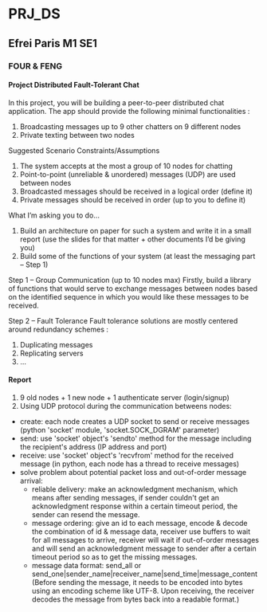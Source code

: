# PRJ_DS
## Efrei Paris M1 SE1
### FOUR & FENG

#### Project Distributed Fault-Tolerant Chat
In this project, you will be building a peer-to-peer distributed chat application.
The app should provide the following minimal functionalities :
1. Broadcasting messages up to 9 other chatters on 9 different nodes
2. Private texting between two nodes

Suggested Scenario
Constraints/Assumptions
1. The system accepts at the most a group of 10 nodes for chatting
2. Point-to-point (unreliable & unordered) messages (UDP) are used between nodes
3. Broadcasted messages should be received in a logical order (define it)
4. Private messages should be received in order (up to you to define it)

What I’m asking you to do...
1. Build an architecture on paper for such a system and write it in a small report (use the slides for that matter + other documents I’d be giving you)
2. Build some of the functions of your system (at least the messaging part – Step 1)

Step 1 – Group Communication (up to 10 nodes max)
Firstly, build a library of functions that would serve to exchange messages between nodes based on the identified sequence in which you would like these messages to be received.

Step 2 – Fault Tolerance
Fault tolerance solutions are mostly centered around redundancy schemes :
1. Duplicating messages
2. Replicating servers
3. ...


#### Report
1. 9 old nodes + 1 new node + 1 authenticate server (login/signup)
2. Using UDP protocol during the communication betweens nodes:
- create: each node creates a UDP socket to send or receive messages (python 'socket' module, 'socket.SOCK_DGRAM' parameter)
- send: use 'socket' object's 'sendto' method for the message including the recipient's address (IP address and port)
- receive: use 'socket' object's 'recvfrom' method for the received message (in python, each node has a thread to receive messages)
- solve problem about potential packet loss and out-of-order message arrival:
    - reliable delivery: make an acknowledgment mechanism, which means after sending messages, if sender couldn't get an acknowledgment response within a certain timeout period, the sender can resend the message.
    - message ordering: give an id to each message, encode & decode the combination of id & message data, receiver use buffers to wait for all messages to arrive, receiver will wait if out-of-order messages and will send an acknowledgment message to sender after a certain timeout period so as to get the missing messages.
    - message data format: send_all or send_one|sender_name|receiver_name|send_time|message_content (Before sending the message, it needs to be encoded into bytes using an encoding scheme like UTF-8. Upon receiving, the receiver decodes the message from bytes back into a readable format.)
